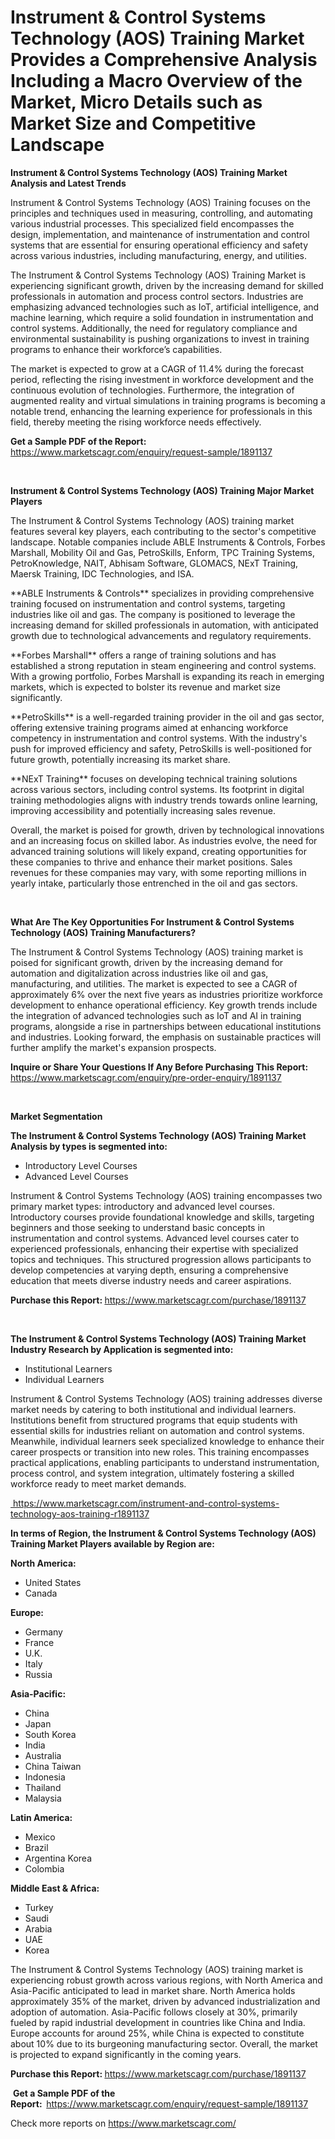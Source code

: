 <p><h1>Instrument & Control Systems Technology (AOS) Training Market Provides a Comprehensive Analysis Including a Macro Overview of the Market, Micro Details such as Market Size and Competitive Landscape</h1></p><p><strong>Instrument & Control Systems Technology (AOS) Training Market Analysis and Latest Trends</strong></p>
<p><p>Instrument & Control Systems Technology (AOS) Training focuses on the principles and techniques used in measuring, controlling, and automating various industrial processes. This specialized field encompasses the design, implementation, and maintenance of instrumentation and control systems that are essential for ensuring operational efficiency and safety across various industries, including manufacturing, energy, and utilities.</p><p>The Instrument & Control Systems Technology (AOS) Training Market is experiencing significant growth, driven by the increasing demand for skilled professionals in automation and process control sectors. Industries are emphasizing advanced technologies such as IoT, artificial intelligence, and machine learning, which require a solid foundation in instrumentation and control systems. Additionally, the need for regulatory compliance and environmental sustainability is pushing organizations to invest in training programs to enhance their workforce’s capabilities.</p><p>The market is expected to grow at a CAGR of 11.4% during the forecast period, reflecting the rising investment in workforce development and the continuous evolution of technologies. Furthermore, the integration of augmented reality and virtual simulations in training programs is becoming a notable trend, enhancing the learning experience for professionals in this field, thereby meeting the rising workforce needs effectively.</p></p>
<p><strong>Get a Sample PDF of the Report:&nbsp;</strong> <a href="https://www.marketscagr.com/enquiry/request-sample/1891137?utm_campaign=1869&utm_medium=2&utm_source=Github&utm_content=ia&utm_term=14012025&utm_id=instrument-control-systems-technology-aos-training">https://www.marketscagr.com/enquiry/request-sample/1891137</a></p>
<p>&nbsp;</p>
<p><strong>Instrument & Control Systems Technology (AOS) Training Major Market Players</strong></p>
<p><p>The Instrument & Control Systems Technology (AOS) training market features several key players, each contributing to the sector's competitive landscape. Notable companies include ABLE Instruments & Controls, Forbes Marshall, Mobility Oil and Gas, PetroSkills, Enform, TPC Training Systems, PetroKnowledge, NAIT, Abhisam Software, GLOMACS, NExT Training, Maersk Training, IDC Technologies, and ISA.</p><p>**ABLE Instruments & Controls** specializes in providing comprehensive training focused on instrumentation and control systems, targeting industries like oil and gas. The company is positioned to leverage the increasing demand for skilled professionals in automation, with anticipated growth due to technological advancements and regulatory requirements.</p><p>**Forbes Marshall** offers a range of training solutions and has established a strong reputation in steam engineering and control systems. With a growing portfolio, Forbes Marshall is expanding its reach in emerging markets, which is expected to bolster its revenue and market size significantly.</p><p>**PetroSkills** is a well-regarded training provider in the oil and gas sector, offering extensive training programs aimed at enhancing workforce competency in instrumentation and control systems. With the industry's push for improved efficiency and safety, PetroSkills is well-positioned for future growth, potentially increasing its market share.</p><p>**NExT Training** focuses on developing technical training solutions across various sectors, including control systems. Its footprint in digital training methodologies aligns with industry trends towards online learning, improving accessibility and potentially increasing sales revenue.</p><p>Overall, the market is poised for growth, driven by technological innovations and an increasing focus on skilled labor. As industries evolve, the need for advanced training solutions will likely expand, creating opportunities for these companies to thrive and enhance their market positions. Sales revenues for these companies may vary, with some reporting millions in yearly intake, particularly those entrenched in the oil and gas sectors.</p></p>
<p>&nbsp;</p>
<p><strong>What Are The Key Opportunities For Instrument & Control Systems Technology (AOS) Training Manufacturers?</strong></p>
<p><p>The Instrument & Control Systems Technology (AOS) training market is poised for significant growth, driven by the increasing demand for automation and digitalization across industries like oil and gas, manufacturing, and utilities. The market is expected to see a CAGR of approximately 6% over the next five years as industries prioritize workforce development to enhance operational efficiency. Key growth trends include the integration of advanced technologies such as IoT and AI in training programs, alongside a rise in partnerships between educational institutions and industries. Looking forward, the emphasis on sustainable practices will further amplify the market's expansion prospects.</p></p>
<p><strong>Inquire or Share Your Questions If Any Before Purchasing This Report:</strong> <a href="https://www.marketscagr.com/enquiry/pre-order-enquiry/1891137?utm_campaign=1869&utm_medium=2&utm_source=Github&utm_content=ia&utm_term=14012025&utm_id=instrument-control-systems-technology-aos-training">https://www.marketscagr.com/enquiry/pre-order-enquiry/1891137</a></p>
<p>&nbsp;</p>
<p><strong>Market Segmentation</strong></p>
<p><strong>The Instrument & Control Systems Technology (AOS) Training Market Analysis by types is segmented into:</strong></p>
<p><ul><li>Introductory Level Courses</li><li>Advanced Level Courses</li></ul></p>
<p><p>Instrument & Control Systems Technology (AOS) training encompasses two primary market types: introductory and advanced level courses. Introductory courses provide foundational knowledge and skills, targeting beginners and those seeking to understand basic concepts in instrumentation and control systems. Advanced level courses cater to experienced professionals, enhancing their expertise with specialized topics and techniques. This structured progression allows participants to develop competencies at varying depth, ensuring a comprehensive education that meets diverse industry needs and career aspirations.</p></p>
<p><strong>Purchase this Report:&nbsp;</strong><a href="https://www.marketscagr.com/purchase/1891137?utm_campaign=1869&utm_medium=2&utm_source=Github&utm_content=ia&utm_term=14012025&utm_id=instrument-control-systems-technology-aos-training">https://www.marketscagr.com/purchase/1891137</a></p>
<p>&nbsp;</p>
<p><strong>The Instrument & Control Systems Technology (AOS) Training Market Industry Research by Application is segmented into:</strong></p>
<p><ul><li>Institutional Learners</li><li>Individual Learners</li></ul></p>
<p><p>Instrument & Control Systems Technology (AOS) training addresses diverse market needs by catering to both institutional and individual learners. Institutions benefit from structured programs that equip students with essential skills for industries reliant on automation and control systems. Meanwhile, individual learners seek specialized knowledge to enhance their career prospects or transition into new roles. This training encompasses practical applications, enabling participants to understand instrumentation, process control, and system integration, ultimately fostering a skilled workforce ready to meet market demands.</p></p>
<p><a href="https://www.marketscagr.com/instrument-and-control-systems-technology-aos-training-r1891137?utm_campaign=1869&utm_medium=2&utm_source=Github&utm_content=ia&utm_term=14012025&utm_id=instrument-control-systems-technology-aos-training">&nbsp;https://www.marketscagr.com/instrument-and-control-systems-technology-aos-training-r1891137</a></p>
<p><strong>In terms of Region, the Instrument & Control Systems Technology (AOS) Training Market Players available by Region are:</strong></p>
<p>
    <p> <strong> North America: </strong>
        <ul>
            <li>United States</li>
            <li>Canada</li>
        </ul>
        </p> 
    <p> <strong> Europe: </strong>
        <ul>
            <li>Germany</li>
            <li>France</li>
            <li>U.K.</li>
            <li>Italy</li>
            <li>Russia</li>
        </ul>
        </p> 
    <p> <strong> Asia-Pacific: </strong>
        <ul>
            <li>China</li>
            <li>Japan</li>
            <li>South Korea</li>
            <li>India</li>
            <li>Australia</li>
            <li>China Taiwan</li>
            <li>Indonesia</li>
            <li>Thailand</li>
            <li>Malaysia</li>
        </ul>
        </p> 
    <p> <strong> Latin America: </strong>
        <ul>
            <li>Mexico</li>
            <li>Brazil</li>
            <li>Argentina Korea</li>
            <li>Colombia</li>
        </ul>
        </p> 
    <p> <strong> Middle East & Africa: </strong>
        <ul>
            <li>Turkey</li>
            <li>Saudi</li>
            <li>Arabia</li>
            <li>UAE</li>
            <li>Korea</li>
        </ul>
    </p>
    </p>
<p><p>The Instrument & Control Systems Technology (AOS) training market is experiencing robust growth across various regions, with North America and Asia-Pacific anticipated to lead in market share. North America holds approximately 35% of the market, driven by advanced industrialization and adoption of automation. Asia-Pacific follows closely at 30%, primarily fueled by rapid industrial development in countries like China and India. Europe accounts for around 25%, while China is expected to constitute about 10% due to its burgeoning manufacturing sector. Overall, the market is projected to expand significantly in the coming years.</p></p>
<p><strong>Purchase this Report: </strong><a href="https://www.marketscagr.com/purchase/1891137?utm_campaign=1869&utm_medium=2&utm_source=Github&utm_content=ia&utm_term=14012025&utm_id=instrument-control-systems-technology-aos-training">https://www.marketscagr.com/purchase/1891137</a></p>
<p>&nbsp;<strong>Get a Sample PDF of the Report:&nbsp;&nbsp;</strong><a href="https://www.marketscagr.com/enquiry/request-sample/1891137?utm_campaign=1869&utm_medium=2&utm_source=Github&utm_content=ia&utm_term=14012025&utm_id=instrument-control-systems-technology-aos-training">https://www.marketscagr.com/enquiry/request-sample/1891137</a></p>
<p><strong></strong></p>
<p>Check more reports on <a href="https://www.marketscagr.com/?utm_campaign=1869&utm_medium=2&utm_source=Github&utm_content=ia&utm_term=14012025&utm_id=instrument-control-systems-technology-aos-training">https://www.marketscagr.com/</a></p>
